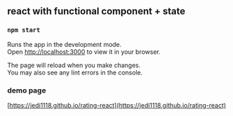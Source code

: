 ## react with functional component + state

### `npm start`

Runs the app in the development mode.\
Open [http://localhost:3000](http://localhost:3000) to view it in your browser.

The page will reload when you make changes.\
You may also see any lint errors in the console.

### demo page
[https://jedi1118.github.io/rating-react](https://jedi1118.github.io/rating-react)
